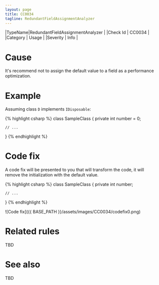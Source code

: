 ```yaml
---
layout: page
title: CC0034
tagline: RedundantFieldAssignmentAnalyzer
---
```


|TypeName|RedundantFieldAssignmentAnalyzer |
|Check Id | CC0034 |
|Category | Usage |
|Severity | Info |

# Cause

It's recommend not to assign the default value to a field as a performance optimization.

# Example

Assuming class `D` implements `IDisposable`:

{% highlight csharp %}
class SampleClass
{
    private int number = 0;
    
    // ...
}
{% endhighlight %}

# Code fix

A code fix will be presented to you that will transform the code, it will remove the initialization with the default value.

{% highlight csharp %}
class SampleClass
{
    private int number;
    
    // ...
}
{% endhighlight %}

![Code fix]({{ BASE_PATH }}/assets/images/CC0034/codefix0.png)

# Related rules

TBD

# See also

TBD
